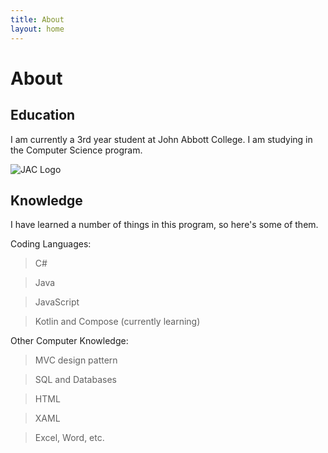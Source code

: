 ```yaml
---
title: About
layout: home
---
```


# About

## Education

I am currently a 3rd year student at John Abbott College.
I am studying in the Computer Science program.

![JAC Logo](https://bishopsforum.ubishops.ca/wp-content/uploads/2017/03/John-Abbott-logo.jpg)

## Knowledge

I have learned a number of things in this program, so here's some of them.

Coding Languages:
  
  >C#
  
  >Java
 
  >JavaScript
 
  >Kotlin and Compose (currently learning)

Other Computer Knowledge:
 
  >MVC design pattern
 
  >SQL and Databases
  
  >HTML
 
  >XAML
 
  >Excel, Word, etc.
